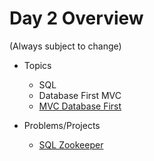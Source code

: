 # Day 2 Overview

(Always subject to change)

- Topics
  - SQL
  - Database First MVC
  - [MVC Database First](https://docs.google.com/presentation/d/1YXyj5DEUwVsxPYez5UqyNPInWFVPbzXGn5GLcTyTIZc/edit?usp=sharing)
  
- Problems/Projects
  - [SQL Zookeeper](https://github.com/WeCanCodeIT/WCCI-FullTime-Winter2017-CLE/blob/master/Week7/Assignments/SQLZookeeper.md)

  
